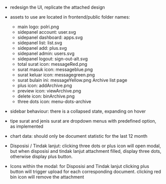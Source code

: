 - redesign the UI, replicate the attached design
- assets to use are located in frontend/public folder
   names:
   - main logo: polri.png
   - sidepanel account: user.svg
   - sidepanel dashboard: apps.svg
   - sidepanel list: list.svg
   - sidepanel add: plus.svg
   - sidepanel admin: users.svg
   - sidepanel logout: sign-out-alt.svg
   - total surat icon: messageRed.png
   - surat masuk icon: messageblue.png
   - surat keluar icon: messagegreen.png
   - surat bulain ini: messageYellow.png
   Archive list page
   - plus icon: addArchive.png
   - preview icon: viewArchive.png
   - delete icon: binArchive.png
   - three dots icon: menu-dots-archive

- sidebar behaviour: there is a collapsed state, expanding on hover
- tipe surat and jenis surat are dropdown menus with predefined option, as implemented 
- chart data: should only be document statistic for the last 12 month
- Disposisi / Tindak lanjut: clicking three dots or plus icon will open modal, but when disposisi and tindak lanjut attachment filled, display three dots, otherwise display plus button.
- Icons within the modal: for Disposisi and Tindak lanjut clicking plus button will trigger upload for each corresponding document. clicking red bin icon will remove the attachment